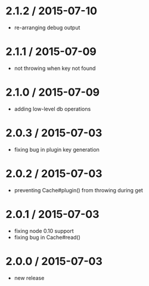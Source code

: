
2.1.2 / 2015-07-10
==================

  * re-arranging debug output

2.1.1 / 2015-07-09
==================

  * not throwing when key not found

2.1.0 / 2015-07-09
==================

  * adding low-level db operations

2.0.3 / 2015-07-03
==================

  * fixing bug in plugin key generation

2.0.2 / 2015-07-03
==================

  * preventing Cache#plugin() from throwing during get

2.0.1 / 2015-07-03
==================

  * fixing node 0.10 support
  * fixing bug in Cache#read()

2.0.0 / 2015-07-03
==================

  * new release
